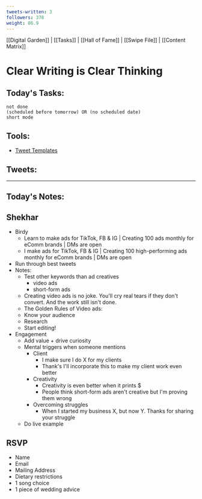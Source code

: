 ```yaml
---
tweets-written: 3
followers: 378
weight: 86.9
---
```

[[Digital Garden]] | [[Tasks]] | [[Hall of Fame]] | [[Swipe File]] | [[Content Matrix]]

# Clear Writing is Clear Thinking

## Today's Tasks:
```tasks
not done
(scheduled before tomorrow) OR (no scheduled date)
short mode
```

## Tools:
- [Tweet Templates](https://www.notion.so/100-Tweet-Templates-with-Examples-fbdcc37fc2e04447ac452d310094e9d1)

## Tweets:


---
## Today's Notes:

## Shekhar
- Birdy
	- Learn to make ads for TikTok, FB & IG | Creating 100 ads monthly for eComm brands | DMs are open
	- I make ads for TikTok, FB & IG | Creating 100 high-performing ads monthly for eComm brands | DMs are open
- Run through best tweets
- Notes:
	- Test other keywords than ad creatives
		- video ads
		- short-form ads
	- Creating video ads is no joke. You'll cry real tears if they don't convert. And the work still isn't done.
	- The Golden Rules of Video ads:
	- Know your audience
	- Research
	- Start editing!
- Engagement
	- Add value + drive curiosity
	- Mental triggers when someone mentions
		- Client
			- I make sure I do X for my clients
			- Thank's I'll incorporate this to make my client work even better
		- Creativity
			- Creativity is even better when it prints $
			- People think short-form ads aren't creative but I'm proving them wrong
		- Overcoming struggles
			- When I started my business X, but now Y. Thanks for sharing your struggle
	- Do live example

## RSVP
- Name
- Email
- Mailing Address
- Dietary restrictions
- 1 song choice
- 1 piece of wedding advice
